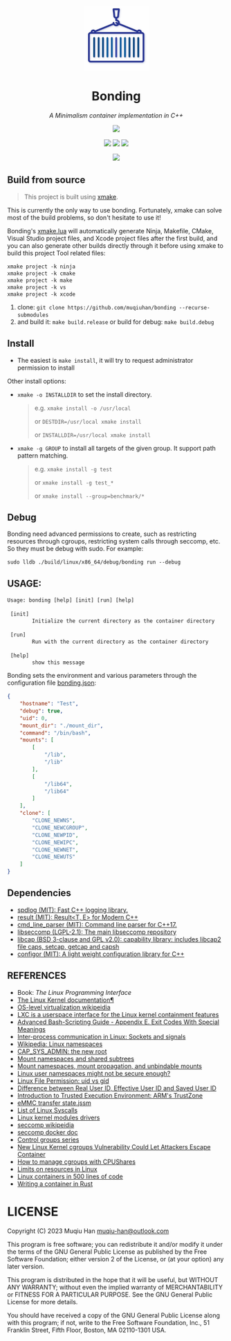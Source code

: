 <div align="center">

<img src="./.github/logo.png" height="150px" width="150px">

# Bonding

*A Minimalism container implementation in C++*

![](https://github.com/muqiuhan/bonding/actions/workflows/build.yaml/badge.svg) 

![](https://img.shields.io/badge/C++17-123456)
![](https://img.shields.io/badge/Clang16.0.6-00F)
![](https://img.shields.io/badge/GCC13.2.1-00F)

![](https://img.shields.io/badge/WIP-FFFF00)

</div>

## Build from source
> This project is built using [xmake](https://xmake.io).

This is currently the only way to use bonding. Fortunately, xmake can solve most of the build problems, so don't hesitate to use it!

Bonding's [xmake.lua](./xmake.lua) will automatically generate Ninja, Makefile, CMake, Visual Studio project files, and Xcode project files after the first build, and you can also generate other builds directly through it before using xmake to build this project Tool related files:

```shell
xmake project -k ninja
xmake project -k cmake
xmake project -k make
xmake project -k vs
xmake project -k xcode
```

1. clone: `git clone https://github.com/muqiuhan/bonding --recurse-submodules`
2. and build it: `make build.release` or build for debug: `make build.debug`

## Install

- The easiest is `make install`, it will try to request administrator permission to install

Other install options: 
- `xmake -o INSTALLDIR` to set the install directory.
    >
    > e.g. `xmake install -o /usr/local`
    >
    > or   `DESTDIR=/usr/local xmake install`
    >
    > or   `INSTALLDIR=/usr/local xmake install`

- `xmake -g GROUP` to install  all targets of the given group. It support path pattern matching.
    > e.g.   `xmake install -g test`
    > 
    > or     `xmake install -g test_*`
    > 
    > or     `xmake install --group=benchmark/*`

## Debug
Bonding need advanced permissions to create, such as restricting resources through cgroups, restricting system calls through seccomp, etc. So they must be debug with sudo. For example:

```shell
sudo lldb ./build/linux/x86_64/debug/bonding run --debug
```

## USAGE:
```
Usage: bonding [help] [init] [run] [help]

 [init]
        Initialize the current directory as the container directory

 [run]
        Run with the current directory as the container directory

 [help]
        show this message
```

Bonding sets the environment and various parameters through the configuration file [bonding.json](./example/bonding.json):
```json
{
    "hostname": "Test",
    "debug": true,
    "uid": 0,
    "mount_dir": "./mount_dir",
    "command": "/bin/bash",
    "mounts": [
        [
            "/lib",
            "/lib"
        ],
        [
            "/lib64",
            "/lib64"
        ]
    ],
    "clone": [
        "CLONE_NEWNS",
        "CLONE_NEWCGROUP",
        "CLONE_NEWPID",
        "CLONE_NEWIPC",
        "CLONE_NEWNET",
        "CLONE_NEWUTS"
    ]
}
```

## Dependencies
- [spdlog (MIT): Fast C++ logging library.](https://github.com/gabime/spdlog)
- [result (MIT): Result<T, E> for Modern C++](https://github.com/p-ranav/result)
- [cmd_line_parser (MIT):  Command line parser for C++17. ](https://github.com/jermp/cmd_line_parser)
- [libseccomp (LGPL-2.1): The main libseccomp repository](https://github.com/seccomp/libseccomp)
- [libcap (BSD 3-clause and GPL v2.0): capability library: includes libcap2 file caps, setcap, getcap and capsh](https://git.kernel.org/pub/scm/libs/libcap/libcap.git/)
- [configor (MIT): A light weight configuration library for C++](https://github.com/Nomango/configor)

## REFERENCES

- Book: *The Linux Programming Interface*
- [The Linux Kernel documentation¶](https://www.kernel.org/doc/html/latest/index.html)
- [OS-level virtualization wikipeidia](https://en.wikipedia.org/wiki/OS-level_virtualization)
- [LXC is a userspace interface for the Linux kernel containment features](https://linuxcontainers.org/lxc/introduction/)
- [Advanced Bash-Scripting Guide - Appendix E. Exit Codes With Special Meanings](https://tldp.org/LDP/abs/html/exitcodes.html)
- [Inter-process communication in Linux: Sockets and signals](https://opensource.com/article/19/4/interprocess-communication-linux-networking)
- [Wikipedia: Linux namespaces](https://en.wikipedia.org/wiki/Linux_namespaces)
- [CAP_SYS_ADMIN: the new root](https://lwn.net/Articles/486306/)
- [Mount namespaces and shared subtrees](https://lwn.net/Articles/689856/)
- [Mount namespaces, mount propagation, and unbindable mounts](https://lwn.net/Articles/690679/)
- [Linux user namespaces might not be secure enough?](https://medium.com/@ewindisch/linux-user-namespaces-might-not-be-secure-enough-a-k-a-subverting-posix-capabilities-f1c4ae19cad)
- [Linux File Permission: uid vs gid](https://www.cbtnuggets.com/blog/technology/system-admin/linux-file-permission-uid-vs-gid)
- [Difference between Real User ID, Effective User ID and Saved User ID](https://stackoverflow.com/questions/32455684/difference-between-real-user-id-effective-user-id-and-saved-user-id/32456814#32456814)
- [Introduction to Trusted Execution Environment: ARM's TrustZone](https://blog.quarkslab.com/introduction-to-trusted-execution-environment-arms-trustzone.html)
- [eMMC transfer state.jssm](https://gist.github.com/StoneCypher/be7f117881915e7df7bbc96c5c0a84d5)
- [List of Linux Syscalls](https://linuxhint.com/list_of_linux_syscalls/)
- [Linux kernel modules drivers](http://www.haifux.org/lectures/86-sil/kernel-modules-drivers/kernel-modules-drivers.html)
- [seccomp wikipeidia](https://en.wikipedia.org/wiki/Seccomp)
- [seccomp docker doc](https://github.com/docker/docs/blob/main/engine/security/seccomp.md)
- [Control groups series](https://lwn.net/Articles/604609/)
- [New Linux Kernel cgroups Vulnerability Could Let Attackers Escape Container](https://thehackernews.com/2022/03/new-linux-kernel-cgroups-vulnerability.html)
- [How to manage cgroups with CPUShares](https://www.redhat.com/sysadmin/cgroups-part-two)
- [Limits on resources in Linux](https://0xax.gitbooks.io/linux-insides/content/SysCall/linux-syscall-6.html)
- [Linux containers in 500 lines of code](https://blog.lizzie.io/linux-containers-in-500-loc.html)
- [Writing a container in Rust](https://litchipi.github.io/series/container_in_rust)

# LICENSE
Copyright (C) 2023 Muqiu Han <muqiu-han@outlook.com>

This program is free software; you can redistribute it and/or modify
it under the terms of the GNU General Public License as published by
the Free Software Foundation; either version 2 of the License, or
(at your option) any later version.

This program is distributed in the hope that it will be useful,
but WITHOUT ANY WARRANTY; without even the implied warranty of
MERCHANTABILITY or FITNESS FOR A PARTICULAR PURPOSE.  See the
GNU General Public License for more details.

You should have received a copy of the GNU General Public License along
with this program; if not, write to the Free Software Foundation, Inc.,
51 Franklin Street, Fifth Floor, Boston, MA 02110-1301 USA.